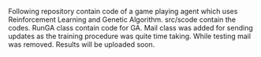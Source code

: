 Following repository contain code of a game playing agent which uses Reinforcement Learning and Genetic Algorithm.
src/scode contain the codes. RunGA class contain code for GA.
Mail class was added for sending updates as the training procedure was quite time taking. While testing mail was removed.
Results will be uploaded soon.
